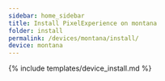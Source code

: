 ```yaml
---
sidebar: home_sidebar
title: Install PixelExperience on montana
folder: install
permalink: /devices/montana/install/
device: montana
---
```

{% include templates/device_install.md %}
